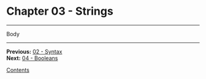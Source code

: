# Chapter 03 - Strings

---

Body

---

**Previous:** [02 - Syntax](./02-syntax.md)  
**Next:** [04 - Booleans](./04-booleans.md)

[Contents](./readme.md)